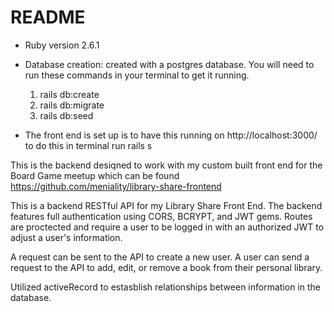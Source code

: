 # README

* Ruby version 2.6.1

* Database creation: created with a postgres database. You will need to run these commands in your terminal to get it running.

  1. rails db:create
  2. rails db:migrate
  3. rails db:seed

* The front end is set up is to have this running on http://localhost:3000/ 
  to do this in terminal run rails s

This is the backend desiqned to work with my custom built front end for the Board Game meetup which can be found https://github.com/meniality/library-share-frontend

This is a backend RESTful API for my Library Share Front End. The backend features full authentication using CORS, BCRYPT, and JWT gems. Routes are proctected and require a user to be logged in with an authorized JWT to adjust a user's information. 

A request can be sent to the API to create a new user. A user can send a request to the API to add, edit, or remove a book from their personal library. 

Utilized activeRecord to estasblish relationships between information in the database. 
